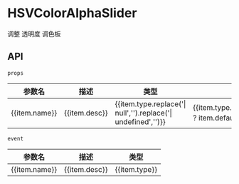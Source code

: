 # HSVColorAlphaSlider

调整 透明度 调色板

<script setup lang="ts">
import { ref } from 'vue'
import {
  HSVColorAlphaSlider,
  tinyColor
} from '@vrx/color-picker-kit'
import meta from '../meta.json'

const initColor = tinyColor('#43E97B').toHsv()
const color = ref({
  ...initColor,
  s: initColor.s * 100,
  v: initColor.v * 100,
})

const handleChange = (e) => {
  color.value = e
}
</script>

<div class="bg-$vp-c-brand-1 rounded-md p-40px flex-1 min-h-0 flex justify-center items-center shadow mt-10px">
  <HSVColorAlphaSlider class="w-260px" :color @change="handleChange" />
</div>

## API

`props`

<table class="w-full">
  <thead>
    <tr>
      <th>参数名</th>
      <th>描述</th>
      <th>类型</th>
      <th>默认值</th>
    </tr>
  </thead>
  <tbody>
    <tr v-for="item in meta.HSVColorAlphaSlider.props">
      <td>{{item.name}}</td>
      <td>{{item.desc}}</td>
      <td>
        <span class="color-$vp-c-brand-1">
          {{item.type.replace('| null','').replace('| undefined','')}}
        </span>
      </td>
      <td>{{item.type.includes('undefined') ? item.default : '必填'}}</td>
    </tr>
  </tbody>
</table>

`event`

<table class="w-full">
  <thead>
    <tr>
      <th>参数名</th>
      <th>描述</th>
      <th>类型</th>
    </tr>
  </thead>
  <tbody>
    <tr v-for="item in meta.HSVColorAlphaSlider.events">
      <td>{{item.name}}</td>
      <td>{{item.desc}}</td>
      <td>
        <span class="color-$vp-c-brand-1">
          {{item.type}}
        </span>
      </td>
    </tr>
  </tbody>
</table>
